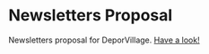 # Newsletters Proposal 
Newsletters proposal for DeporVillage.
[Have a look!](http://sergiojimenez.github.io/newsletter_depor_old/)
